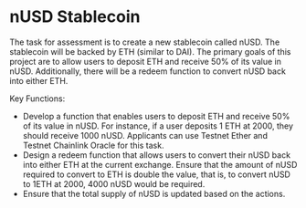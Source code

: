 # nUSD Stablecoin 
The task for assessment is to create a new stablecoin called nUSD. The stablecoin will be backed by ETH (similar to DAI). 
The primary goals of this project are to allow users to deposit ETH and receive 50% of its value in nUSD. 
Additionally, there will be a redeem function to convert nUSD back into either ETH.

Key Functions:
- Develop a function that enables users to deposit ETH and receive 50% of its value in nUSD. For instance, if a user deposits 1 ETH at 2000, they should receive 1000 nUSD. Applicants can use Testnet Ether and Testnet Chainlink Oracle for this task.
- Design a redeem function that allows users to convert their nUSD back into either ETH at the current exchange. Ensure that the amount of nUSD required to convert to ETH is double the value, that is, to convert nUSD to 1ETH at 2000, 4000 nUSD would be required.
- Ensure that the total supply of nUSD is updated based on the actions.
